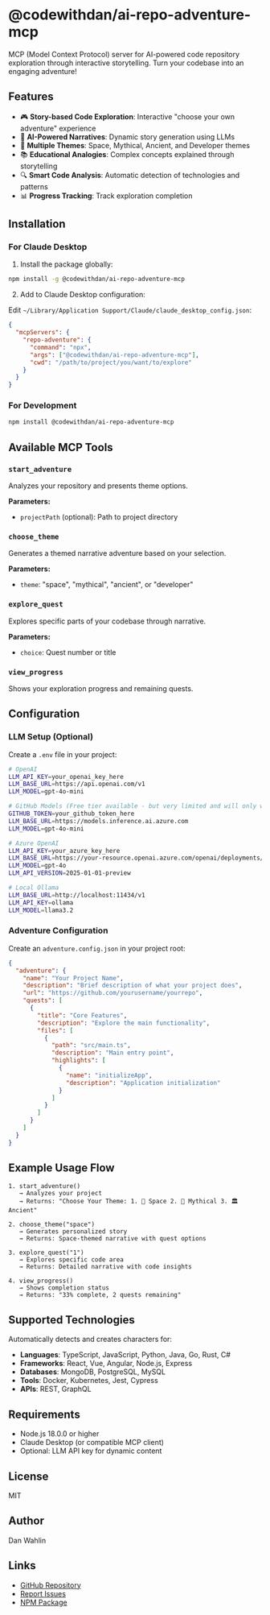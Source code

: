 # @codewithdan/ai-repo-adventure-mcp

MCP (Model Context Protocol) server for AI-powered code repository exploration through interactive storytelling. Turn your codebase into an engaging adventure!

## Features

- 🎮 **Story-based Code Exploration**: Interactive "choose your own adventure" experience
- 🤖 **AI-Powered Narratives**: Dynamic story generation using LLMs
- 🌟 **Multiple Themes**: Space, Mythical, Ancient, and Developer themes
- 📚 **Educational Analogies**: Complex concepts explained through storytelling
- 🔍 **Smart Code Analysis**: Automatic detection of technologies and patterns
- 📊 **Progress Tracking**: Track exploration completion

## Installation

### For Claude Desktop

1. Install the package globally:

```bash
npm install -g @codewithdan/ai-repo-adventure-mcp
```

2. Add to Claude Desktop configuration:

Edit `~/Library/Application Support/Claude/claude_desktop_config.json`:

```json
{
  "mcpServers": {
    "repo-adventure": {
      "command": "npx",
      "args": ["@codewithdan/ai-repo-adventure-mcp"],
      "cwd": "/path/to/project/you/want/to/explore"
    }
  }
}
```

### For Development

```bash
npm install @codewithdan/ai-repo-adventure-mcp
```

## Available MCP Tools

### `start_adventure`
Analyzes your repository and presents theme options.

**Parameters:**
- `projectPath` (optional): Path to project directory

### `choose_theme`
Generates a themed narrative adventure based on your selection.

**Parameters:**
- `theme`: "space", "mythical", "ancient", or "developer"

### `explore_quest`
Explores specific parts of your codebase through narrative.

**Parameters:**
- `choice`: Quest number or title

### `view_progress`
Shows your exploration progress and remaining quests.

## Configuration

### LLM Setup (Optional)

Create a `.env` file in your project:

```bash
# OpenAI
LLM_API_KEY=your_openai_key_here
LLM_BASE_URL=https://api.openai.com/v1
LLM_MODEL=gpt-4o-mini

# GitHub Models (Free tier available - but very limited and will only work with very small scenarios)
GITHUB_TOKEN=your_github_token_here
LLM_BASE_URL=https://models.inference.ai.azure.com
LLM_MODEL=gpt-4o-mini

# Azure OpenAI
LLM_API_KEY=your_azure_key_here
LLM_BASE_URL=https://your-resource.openai.azure.com/openai/deployments/your-deployment
LLM_MODEL=gpt-4o
LLM_API_VERSION=2025-01-01-preview

# Local Ollama
LLM_BASE_URL=http://localhost:11434/v1
LLM_API_KEY=ollama
LLM_MODEL=llama3.2
```

### Adventure Configuration

Create an `adventure.config.json` in your project root:

```json
{
  "adventure": {
    "name": "Your Project Name",
    "description": "Brief description of what your project does",
    "url": "https://github.com/yourusername/yourrepo",
    "quests": [
      {
        "title": "Core Features",
        "description": "Explore the main functionality",
        "files": [
          {
            "path": "src/main.ts",
            "description": "Main entry point",
            "highlights": [
              {
                "name": "initializeApp",
                "description": "Application initialization"
              }
            ]
          }
        ]
      }
    ]
  }
}
```

## Example Usage Flow

```
1. start_adventure() 
   → Analyzes your project
   → Returns: "Choose Your Theme: 1. 🚀 Space 2. 🏰 Mythical 3. 🏛️ Ancient"

2. choose_theme("space")
   → Generates personalized story
   → Returns: Space-themed narrative with quest options

3. explore_quest("1")
   → Explores specific code area
   → Returns: Detailed narrative with code insights

4. view_progress()
   → Shows completion status
   → Returns: "33% complete, 2 quests remaining"
```

## Supported Technologies

Automatically detects and creates characters for:
- **Languages**: TypeScript, JavaScript, Python, Java, Go, Rust, C#
- **Frameworks**: React, Vue, Angular, Node.js, Express
- **Databases**: MongoDB, PostgreSQL, MySQL
- **Tools**: Docker, Kubernetes, Jest, Cypress
- **APIs**: REST, GraphQL

## Requirements

- Node.js 18.0.0 or higher
- Claude Desktop (or compatible MCP client)
- Optional: LLM API key for dynamic content

## License

MIT

## Author

Dan Wahlin

## Links

- [GitHub Repository](https://github.com/danwahlin/ai-repo-adventures)
- [Report Issues](https://github.com/danwahlin/ai-repo-adventures/issues)
- [NPM Package](https://www.npmjs.com/package/@codewithdan/ai-repo-adventure-mcp)